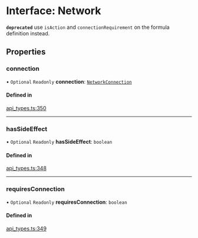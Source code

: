 # Interface: Network

**`deprecated`** use `isAction` and `connectionRequirement` on the formula definition instead.

## Properties

### connection

• `Optional` `Readonly` **connection**: [`NetworkConnection`](../enums/NetworkConnection.md)

#### Defined in

[api_types.ts:350](https://github.com/coda/packs-sdk/blob/main/api_types.ts#L350)

___

### hasSideEffect

• `Optional` `Readonly` **hasSideEffect**: `boolean`

#### Defined in

[api_types.ts:348](https://github.com/coda/packs-sdk/blob/main/api_types.ts#L348)

___

### requiresConnection

• `Optional` `Readonly` **requiresConnection**: `boolean`

#### Defined in

[api_types.ts:349](https://github.com/coda/packs-sdk/blob/main/api_types.ts#L349)
